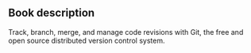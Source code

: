 ## Book description
Track, branch, merge, and manage code revisions with Git, the free and open source distributed version control system.
